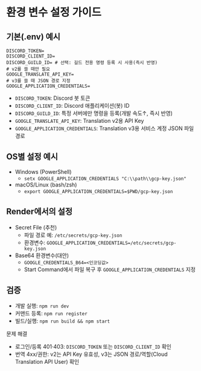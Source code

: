 # 환경 변수 설정 가이드

## 기본(.env) 예시

```
DISCORD_TOKEN=
DISCORD_CLIENT_ID=
DISCORD_GUILD_ID= # 선택: 길드 전용 명령 등록 시 사용(즉시 반영)
# v2를 쓸 때만 필요
GOOGLE_TRANSLATE_API_KEY=
# v3를 쓸 때 JSON 경로 지정
GOOGLE_APPLICATION_CREDENTIALS=
```

- `DISCORD_TOKEN`: Discord 봇 토큰
- `DISCORD_CLIENT_ID`: Discord 애플리케이션(봇) ID
- `DISCORD_GUILD_ID`: 특정 서버에만 명령을 등록(개발 속도↑, 즉시 반영)
- `GOOGLE_TRANSLATE_API_KEY`: Translation v2용 API Key
- `GOOGLE_APPLICATION_CREDENTIALS`: Translation v3용 서비스 계정 JSON 파일 경로

## OS별 설정 예시

- Windows (PowerShell)
  - `setx GOOGLE_APPLICATION_CREDENTIALS "C:\\path\\gcp-key.json"`
- macOS/Linux (bash/zsh)
  - `export GOOGLE_APPLICATION_CREDENTIALS=$PWD/gcp-key.json`

## Render에서의 설정

- Secret File (추천)
  - 파일 경로 예: `/etc/secrets/gcp-key.json`
  - 환경변수: `GOOGLE_APPLICATION_CREDENTIALS=/etc/secrets/gcp-key.json`
- Base64 환경변수(대안)
  - `GOOGLE_CREDENTIALS_B64=<인코딩값>`
  - Start Command에서 파일 복구 후 `GOOGLE_APPLICATION_CREDENTIALS` 지정

## 검증

- 개발 실행: `npm run dev`
- 커맨드 등록: `npm run register`
- 빌드/실행: `npm run build && npm start`

문제 해결

- 로그인/등록 401·403: `DISCORD_TOKEN` 또는 `DISCORD_CLIENT_ID` 확인
- 번역 4xx/권한: v2는 API Key 유효성, v3는 JSON 경로/역할(Cloud Translation API User) 확인
